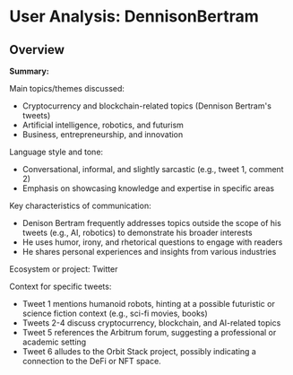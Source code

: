 # User Analysis: DennisonBertram

## Overview

**Summary:**

Main topics/themes discussed:

* Cryptocurrency and blockchain-related topics (Dennison Bertram's tweets)
* Artificial intelligence, robotics, and futurism
* Business, entrepreneurship, and innovation

Language style and tone:

* Conversational, informal, and slightly sarcastic (e.g., tweet 1, comment 2)
* Emphasis on showcasing knowledge and expertise in specific areas

Key characteristics of communication:

* Denison Bertram frequently addresses topics outside the scope of his tweets (e.g., AI, robotics) to demonstrate his broader interests
* He uses humor, irony, and rhetorical questions to engage with readers
* He shares personal experiences and insights from various industries

Ecosystem or project: Twitter

Context for specific tweets:

* Tweet 1 mentions humanoid robots, hinting at a possible futuristic or science fiction context (e.g., sci-fi movies, books)
* Tweets 2-4 discuss cryptocurrency, blockchain, and AI-related topics
* Tweet 5 references the Arbitrum forum, suggesting a professional or academic setting
* Tweet 6 alludes to the Orbit Stack project, possibly indicating a connection to the DeFi or NFT space.